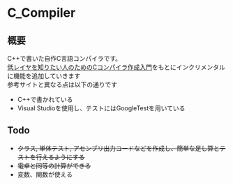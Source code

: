 # C_Compiler

## 概要

C++で書いた自作C言語コンパイラです。  
[低レイヤを知りたい人のためのCコンパイラ作成入門](https://www.sigbus.info/compilerbook)をもとにインクリメンタルに機能を追加していきます  
参考サイトと異なる点は以下の通りです  
- C++で書かれている
- Visual Studioを使用し、テストにはGoogleTestを用いている

## Todo
- ~~クラス, 単体テスト, アセンブリ出力コードなどを作成し、簡単な足し算とテストを行えるようにする~~
- ~~電卓と同等の計算ができる~~
- 変数、関数が使える
